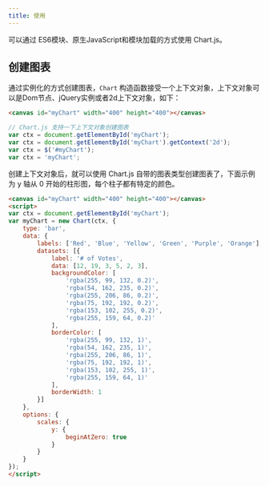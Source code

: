 ```yaml
---
title: 使用
---
```


可以通过 ES6模块、原生JavaScript和模块加载的方式使用 Chart.js。

## 创建图表

通过实例化的方式创建图表，`Chart` 构造函数接受一个上下文对象，上下文对象可以是Dom节点、jQuery实例或者2d上下文对象，如下：

```html
<canvas id="myChart" width="400" height="400"></canvas>
```

```javascript
// Chart.js 支持一下上下文对象创建图表
var ctx = document.getElementById('myChart');
var ctx = document.getElementById('myChart').getContext('2d');
var ctx = $('#myChart');
var ctx = 'myChart';
```

创建上下文对象后，就可以使用 Chart.js 自带的图表类型创建图表了，下面示例为 y 轴从 0 开始的柱形图，每个柱子都有特定的颜色。

```html
<canvas id="myChart" width="400" height="400"></canvas>
<script>
var ctx = document.getElementById('myChart');
var myChart = new Chart(ctx, {
    type: 'bar',
    data: {
        labels: ['Red', 'Blue', 'Yellow', 'Green', 'Purple', 'Orange'],
        datasets: [{
            label: '# of Votes',
            data: [12, 19, 3, 5, 2, 3],
            backgroundColor: [
                'rgba(255, 99, 132, 0.2)',
                'rgba(54, 162, 235, 0.2)',
                'rgba(255, 206, 86, 0.2)',
                'rgba(75, 192, 192, 0.2)',
                'rgba(153, 102, 255, 0.2)',
                'rgba(255, 159, 64, 0.2)'
            ],
            borderColor: [
                'rgba(255, 99, 132, 1)',
                'rgba(54, 162, 235, 1)',
                'rgba(255, 206, 86, 1)',
                'rgba(75, 192, 192, 1)',
                'rgba(153, 102, 255, 1)',
                'rgba(255, 159, 64, 1)'
            ],
            borderWidth: 1
        }]
    },
    options: {
        scales: {
            y: {
                beginAtZero: true
            }
        }
    }
});
</script>
```
